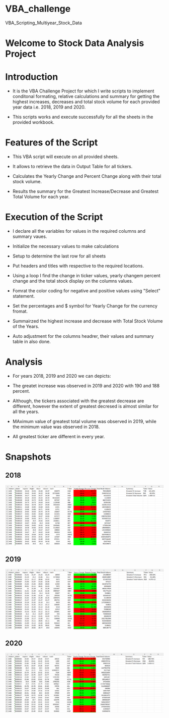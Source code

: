 # VBA_challenge
 VBA_Scripting_Multiyear_Stock_Data

 # Welcome to Stock Data Analysis Project


# Introduction

- It is the VBA Challenge Project for which I write scripts to implement conditonal formating, relative calculations and summary for getting the highest increases, decreases and total stock volume for each provided year data i.e. 2018, 2019 and 2020.

- This scripts works and execute successfully for all the sheets in the provided workbook.

# Features of the Script

- This VBA script will execute on all provided sheets.

- It allows to retrieve the data in Output Table for all tickers.

- Calculates the Yearly Change and Percent Change along with their total stock volume.

- Results the summary for the Greatest Increase/Decrease and Greatest Total Volume for each year.

# Execution of the Script

- I declare all the variables for values in the required columns and summary vaues.

- Initialize the necessary values to make calculations

- Setup to determine the last row for all sheets

- Put headers and titles with respective to the required locations.

- Using a loop I find the change in ticker values, yearly changem percent change and the total stock display on the columns values.

- Fomrat the color coding for negative and positive values using "Select" statement.

- Set the percentages and $ symbol for Yearly Change for the currency fromat.

- Summairzed the highest increase and decrease with Total Stock Volume of the Years.

- Auto adjustment for the columns headrer, their values and summary table in also done.


# Analysis

- For years 2018, 2019 and 2020 we can depicts:

- The greatet increase was observed in 2019 and 2020 with 190 and 188 percent.

- Although, the tickers associated with the greatest decrease are different, however the extent of greatest decresed is almost similar for all the years.
 
- MAximum value of  greatest total volume was observed in 2019, while the minimum value was observed in 2018.  

- All greatest ticker are different in every year.

# Snapshots

## 2018 


![Alt text](Images/Yearly_Stock_Data_Result_2018.png)


## 2019

![Alt text](Images/Yearly_Stock_Data_Result_2019.png)


## 2020

![Alt text](Images/Yearly_Stock_Data_Result_2020.png)